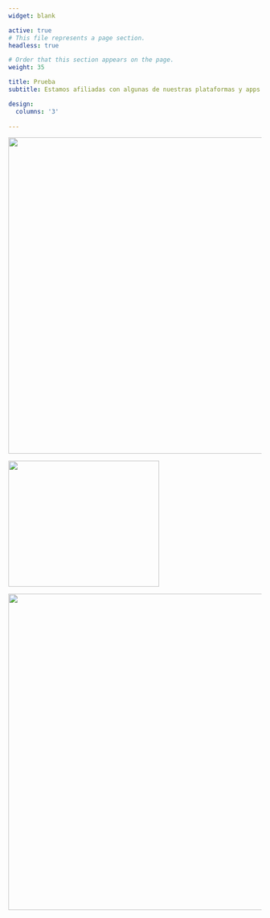 ```yaml
---
widget: blank

active: true
# This file represents a page section.
headless: true

# Order that this section appears on the page.
weight: 35

title: Prueba
subtitle: Estamos afiliadas con algunas de nuestras plataformas y apps de educacion continua favoritas. Usando estos enlaces también apoyas a EpiSTEMas

design:
  columns: '3'
  
---
```


<a href="https://imp.i384100.net/c/2994553/1213616/14726?subId1=EpiSTEMas&u=http%3A%2F%2Fwww.coursera.org%3Firclickid%3D%7Bclickid%7D%26utm_medium%3Dpartners%26utm_source%3Dimpact%26utm_campaign%3D%7Birpid%7D%26utm_content%3Db2c" target="_top" id="1213616"><img src="//a.impactradius-go.com/display-ad/14726-1213616" border="0" alt="" width="1200" height="628"/></a><img height="0" width="0" src="https://imp.pxf.io/i/2994553/1213616/14726?subId1=EpiSTEMas" style="position:absolute;visibility:hidden;" border="0" />


<a href="https://brilliant.sjv.io/c/2994553/1003364/12858?subId1=epiSTEMas&u=http%3A%2F%2Fbrilliant.org%2Fimpactnetwork%2F%3Firclickid%3D%7Bclickid%7D%26utm_medium%3Daffiliates%26utm_campaign%3D%7Birpid%7D%26utm_source%3D%7Bmp_value1%7D%26utm_content%3D%7Btimestamp%7D_%7Biradtype%7D_%7Biradname%7D%26utm_term%3D%7Bmp_value2%7D" target="_top" id="1003364"><img src="//a.impactradius-go.com/display-ad/12858-1003364" border="0" alt="" width="300" height="250"/></a><img height="0" width="0" src="https://imp.pxf.io/i/2994553/1003364/12858?subId1=epiSTEMas" style="position:absolute;visibility:hidden;" border="0" />


<a href="https://blinkist.o6eiov.net/c/2994553/869135/10732?subId1=EpiSTEMas&u=http%3A%2F%2Fwww.blinkist.com%2Fen%2Fbooks%2Fthe-7-habits-of-highly-effective-people" target="_top" id="869135"><img src="//a.impactradius-go.com/display-ad/10732-869135" border="0" alt="" width="1200" height="628"/></a><img height="0" width="0" src="https://imp.pxf.io/i/2994553/869135/10732?subId1=EpiSTEMas" style="position:absolute;visibility:hidden;" border="0" />

